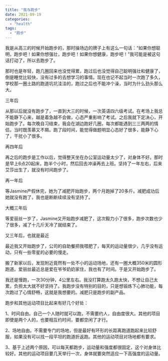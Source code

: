 ```yaml
---
title: "我与跑步"
date: 2021-09-19
categories: 
  - "health"
tags: 
  - "跑步"
---
```


我是从高三的时候开始跑步的，那时操场边的牌子上有这么一句话：“如果你想聪明，跑步吧！如果你想强壮，跑步吧！如果你想健康，跑步吧！”我可能是被这句话打动了，所以去跑步了。

那时也是年轻，跑几圈回来也没觉得累，跑过后也没觉得自己聪明强壮和健康了，倒是睡觉比较快，没有过多的去想学习的事情。现在也记不起当时一次跑了多久，学校那一圈土路的跑道坑坑洼洼的，跑过之后也不能冲个澡，当时为什么劲头那么大。

三年后

从那以后就没有跑步了，一直到大三的时候，一次英语四六级考试。在考场上我总不能静下心来，越是着急越不会做，心态严重影响了考试。之后我就下定决心，开始跑步了。每次晚自习结束，我会在湖边跑好几圈，每次都能遇到三三两两的情侣，当时既羡慕又不屑。跑了段时间，能觉得做题明显心态好了很多，能静下心了，干扰小了很多。

再四年后

再之后的跑步是工作以后，觉得整天坐在办公室运动量太少了，对身体不好。那时是早上6点20起床，跑半个小时，然后回去冲澡再去上班。坚持了一年左右，后来艾莎出生了，就没有时间跑步了。

再一年后

等Jasmine产假休完，她为了减肥开始跑步，两个月跑掉了20多斤。减肥成功后她就没有跑了，我也是断断续续没有坚持了。

大概三年后

等爱丽丝一岁了，Jasmine又开始跑步减肥了，这次毅力小了很多，跑步次数也少了很多，减了十几斤天冷了就结束了。

又三年后，也就是最近

最近我又开始跑步了，公司的自助餐把我喂肥了，每天的运动量很少，几乎没有运动，只有一些零星的必要的慢走。

搬了新家以后，发现附近竟然有一处不小的运动场地，还有一圈大概350米的圆形跑道。爱丽丝最近总是爱在爷爷奶奶家住，我也有了时间。于是又开始跑步了。

我还是慢跑，一次30分钟，4公里左右。我没打算跑太久跑太快，不想让自己太累，负担太大就不好坚持了。我跑步没有特别的目的，只是想锻炼下心肺功能，每次跑过了心情舒畅，这就是我想要的。减肥只是跑步的副产品。

跑步和其他运动项目比起来有好几个好处：

1、时间自由。自己一个人随时就可以跑，不需要约人，自由度很大。其他的项目即使是两个人的，也要相互约时间，要都空闲了才行。

2、场地自由。不需要专门的场地，但是最好有环形的长距离跑道跑起来比较舒服，如果没有可以找一段平坦的跑道折返跑。其他的运动项目对场地都有要求。

3、基于上述两个原因，可以每天都跑步，运动量和强度都很固定，这个对身体比较好。其他的运动项目要几天举行一次，身体就要突然适应一下高强度的运动量。
